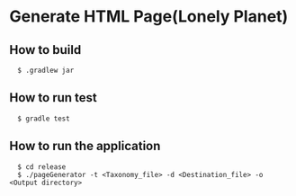 Generate HTML Page(Lonely Planet)
==============

How to build
-----------

```
  $ .gradlew jar
```


How to run test
-----------

```
  $ gradle test 
```
How to run the application
-----------

```
  $ cd release
  $ ./pageGenerator -t <Taxonomy_file> -d <Destination_file> -o <Output directory>
```

